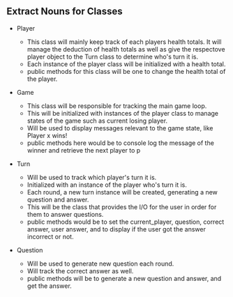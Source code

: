 ## Extract Nouns for Classes

- Player
  - This class will mainly keep track of each players health totals. It will manage the deduction of health totals as well as give the respectove player object to the Turn class to determine who's turn it is.
  - Each instance of the player class will be initialized with a health total.
  - public methods for this class will be one to change the health total of the player.

- Game
  - This class will be responsible for tracking the main game loop.
  - This will be initialized with instances of the player class to manage states of the game such as current losing player.
  - Will be used to display messages relevant to the game state, like Player x wins!
  - public methods here would be to console log the message of the winner and retrieve the next player to p

- Turn
  - Will be used to track which player's turn it is.
  - Initialized with an instance of the player who's turn it is.
  - Each round, a new turn instance will be created, generating a new question and answer.
  - This will be the class that provides the I/O for the user in order for them to answer questions.
  - public methods would be to set the current_player, question, correct answer, user answer, and to display if the user got the answer incorrect or not.

- Question
  - Will be used to generate new question each round.
  - Will track the correct answer as well.
  - public methods will be to generate a new question and answer, and get the answer.
